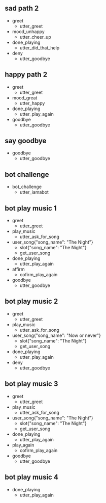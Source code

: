 ## sad path 2
* greet
  - utter_greet
* mood_unhappy
  - utter_cheer_up
* done_playing
  - utter_did_that_help
* deny
  - utter_goodbye
  
## happy path 2
* greet
  - utter_greet
* mood_great
  - utter_happy
* done_playing
  - utter_play_again
* goodbye
  - utter_goodbye
  
## say goodbye
* goodbye
  - utter_goodbye

## bot challenge
* bot_challenge
  - utter_iamabot
  
## bot play music 1
* greet
  - utter_greet
* play_music
  - utter_ask_for_song
* user_song{"song_name": "The Night"}
  - slot{"song_name": "The Night"}
  - get_user_song
* done_playing
  - utter_play_again
* affirm
  - cofirm_play_again
* goodbye
  - utter_goodbye
  
## bot play music 2
* greet
  - utter_greet
* play_music
  - utter_ask_for_song
* user_song{"song_name": "Now or never"}
  - slot{"song_name": "The Night"}
  - get_user_song
* done_playing
  - utter_play_again
* deny
  - utter_goodbye

## bot play music 3
* greet
  - utter_greet
* play_music
  - utter_ask_for_song
* user_song{"song_name": "The Night"}
  - slot{"song_name": "The Night"}
  - get_user_song
* done_playing
  - utter_play_again
* play_again
  - cofirm_play_again
* goodbye
  - utter_goodbye

## bot play music 4
* done_playing
  - utter_play_again

